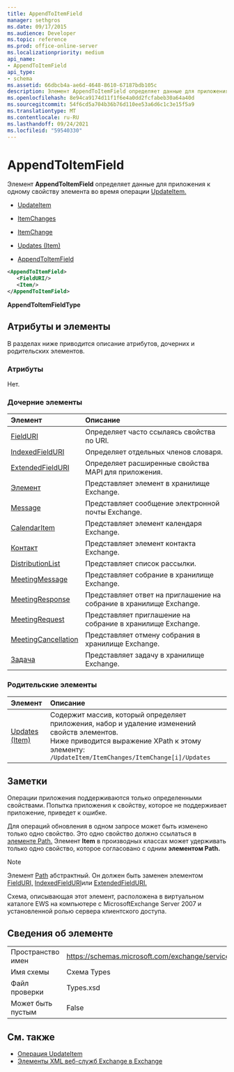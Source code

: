 ```yaml
---
title: AppendToItemField
manager: sethgros
ms.date: 09/17/2015
ms.audience: Developer
ms.topic: reference
ms.prod: office-online-server
ms.localizationpriority: medium
api_name:
- AppendToItemField
api_type:
- schema
ms.assetid: 66dbcb4a-ae6d-4648-8610-67187bdb105c
description: Элемент AppendToItemField определяет данные для приложения к одному свойству элемента во время операции UpdateItem.
ms.openlocfilehash: 8e94ca9174d11f1f6e4a0dd2fcfabeb30a64a40d
ms.sourcegitcommit: 54f6cd5a704b36b76d110ee53a6d6c1c3e15f5a9
ms.translationtype: MT
ms.contentlocale: ru-RU
ms.lasthandoff: 09/24/2021
ms.locfileid: "59540330"
---
```

# <a name="appendtoitemfield"></a>AppendToItemField

Элемент **AppendToItemField** определяет данные для приложения к одному свойству элемента во время операции [UpdateItem.](updateitem-operation.md)
  
- [UpdateItem](updateitem.md)
  
- [ItemChanges](itemchanges.md)
  
- [ItemChange](itemchange.md)
  
- [Updates (Item)](updates-item.md)
  
- [AppendToItemField](appendtoitemfield.md)
  
```xml
<AppendToItemField>
   <FieldURI/>
   <Item/>
</AppendToItemField>
```

 **AppendToItemFieldType**
## <a name="attributes-and-elements"></a>Атрибуты и элементы

В разделах ниже приводится описание атрибутов, дочерних и родительских элементов.
  
### <a name="attributes"></a>Атрибуты

Нет.
  
### <a name="child-elements"></a>Дочерние элементы

|**Элемент**|**Описание**|
|:-----|:-----|
|[FieldURI](fielduri.md) <br/> |Определяет часто ссылаясь свойства по URI.  <br/> |
|[IndexedFieldURI](indexedfielduri.md) <br/> |Определяет отдельных членов словаря.  <br/> |
|[ExtendedFieldURI](extendedfielduri.md) <br/> |Определяет расширенные свойства MAPI для приложения.  <br/> |
|[Элемент](item.md) <br/> |Представляет элемент в хранилище Exchange.  <br/> |
|[Message](message-ex15websvcsotherref.md) <br/> |Представляет сообщение электронной почты Exchange.  <br/> |
|[CalendarItem](calendaritem.md) <br/> |Представляет элемент календаря Exchange.  <br/> |
|[Контакт](contact.md) <br/> |Представляет элемент контакта Exchange.  <br/> |
|[DistributionList](distributionlist.md) <br/> |Представляет список рассылки.  <br/> |
|[MeetingMessage](meetingmessage.md) <br/> |Представляет собрание в хранилище Exchange.  <br/> |
|[MeetingResponse](meetingresponse.md) <br/> |Представляет ответ на приглашение на собрание в хранилище Exchange.  <br/> |
|[MeetingRequest](meetingrequest.md) <br/> |Представляет приглашение на собрание в хранилище Exchange.  <br/> |
|[MeetingCancellation](meetingcancellation.md) <br/> |Представляет отмену собрания в хранилище Exchange.  <br/> |
|[Задача](task.md) <br/> |Представляет задачу в хранилище Exchange.  <br/> |
   
### <a name="parent-elements"></a>Родительские элементы

|**Элемент**|**Описание**|
|:-----|:-----|
|[Updates (Item)](updates-item.md) <br/> |Содержит массив, который определяет приложения, набор и удаление изменений свойств элементов.  <br/> Ниже приводится выражение XPath к этому элементу:  `/UpdateItem/ItemChanges/ItemChange[i]/Updates` <br/> |
   
## <a name="remarks"></a>Заметки

Операции приложения поддерживаются только определенными свойствами. Попытка приложения к свойству, которое не поддерживает приложение, приведет к ошибке.
  
Для операций обновления в одном запросе может быть изменено только одно свойство. Это одно свойство должно ссылаться в [элементе Path.](path.md) Элемент **Item** в производных классах может удерживать только одно свойство, которое согласовано с одним **элементом Path.** 
  
> [!NOTE]
> Элемент [Path](path.md) абстрактный. Он должен быть заменен элементом [FieldURI,](fielduri.md) [IndexedFieldURI](indexedfielduri.md)или [ExtendedFieldURI.](extendedfielduri.md) 
  
Схема, описывающая этот элемент, расположена в виртуальном каталоге EWS на компьютере с MicrosoftExchange Server 2007 и установленной ролью сервера клиентского доступа.
  
## <a name="element-information"></a>Сведения об элементе

|||
|:-----|:-----|
|Пространство имен  <br/> |https://schemas.microsoft.com/exchange/services/2006/types  <br/> |
|Имя схемы  <br/> |Схема Types  <br/> |
|Файл проверки  <br/> |Types.xsd  <br/> |
|Может быть пустым  <br/> |False  <br/> |
   
## <a name="see-also"></a>См. также

- [Операция UpdateItem](updateitem-operation.md)
- [Элементы XML веб-служб Exchange в Exchange](ews-xml-elements-in-exchange.md)

